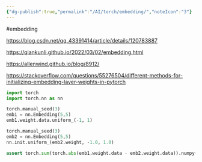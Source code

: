 ```yaml
---
{"dg-publish":true,"permalink":"/AI/torch/embedding/","noteIcon":"3"}
---
```


#embedding

https://blog.csdn.net/qq_43391414/article/details/120783887

https://qiankunli.github.io/2022/03/02/embedding.html

https://allenwind.github.io/blog/8912/

https://stackoverflow.com/questions/55276504/different-methods-for-initializing-embedding-layer-weights-in-pytorch

```py title:embedding指定初始化weight
import torch
import torch.nn as nn

torch.manual_seed(3)
emb1 = nn.Embedding(5,5)
emb1.weight.data.uniform_(-1, 1)

torch.manual_seed(3)
emb2 = nn.Embedding(5,5)
nn.init.uniform_(emb2.weight, -1.0, 1.0)

assert torch.sum(torch.abs(emb1.weight.data - emb2.weight.data)).numpy() == 0

```
